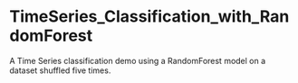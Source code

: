 # TimeSeries_Classification_with_RandomForest
A Time Series classification demo using a RandomForest model on a dataset shuffled five times.
